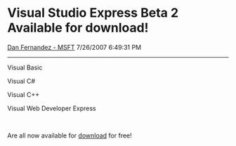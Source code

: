 <div id="page">

# Visual Studio Express Beta 2 Available for download\!

[Dan Fernandez -
MSFT](https://social.msdn.microsoft.com/profile/Dan%20Fernandez%20-%20MSFT)
7/26/2007 6:49:31 PM

-----

<div id="content">

Visual Basic

Visual C\#

Visual C++

Visual Web Developer Express

 

Are all now available for
[download](http://msdn2.microsoft.com/en-us/express/future/bb421473.aspx)
for free\!

</div>

</div>
